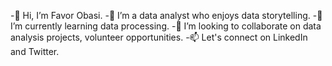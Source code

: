 -👋 Hi, I’m Favor Obasi.
-👀 I’m a data analyst who enjoys data storytelling.
 -🌱 I’m currently learning data processing.
 -💞️ I’m looking to collaborate on data analysis projects, volunteer opportunities.
  -📫 Let's connect on LinkedIn and Twitter.
  

<!---
favoritetechsis/favoritetechsis is a ✨ special ✨ repository because its `README.md` (this file) appears on your GitHub profile.
You can click the Preview link to take a look at your changes.
--->
